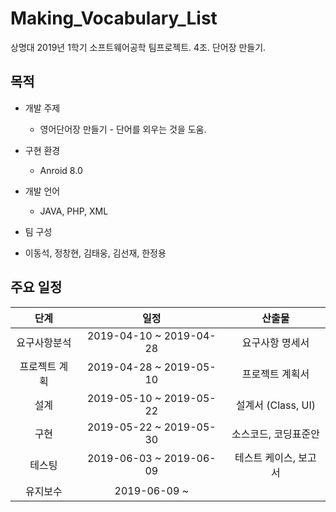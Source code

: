 # Making_Vocabulary_List
상명대 2019년 1학기 소프트웨어공학 팀프로젝트. 4조. 단어장 만들기.

## 목적
- 개발 주제
  * 영어단어장 만들기 - 단어를 외우는 것을 도움.
  
- 구현 환경
  * Anroid 8.0

- 개발 언어
  * JAVA, PHP, XML
 
 - 팀 구성
  * 이동석, 정창현, 김태웅, 김선재, 한정용

## 주요 일정
|      단계     |           일정          |         산출물        |
|:-------------:|:-----------------------:|:---------------------:|
|  요구사항분석 | 2019-04-10 ~ 2019-04-28 |    요구사항 명세서    |
| 프로젝트 계획 | 2019-04-28 ~ 2019-05-10 |    프로젝트 계획서    |
|      설계     | 2019-05-10 ~ 2019-05-22 |   설계서 (Class, UI)  |
|      구현     | 2019-05-22 ~ 2019-05-30 |  소스코드, 코딩표준안 |
|     테스팅    | 2019-06-03 ~ 2019-06-09 | 테스트 케이스, 보고서 |
|    유지보수   |       2019-06-09 ~      |                       |
